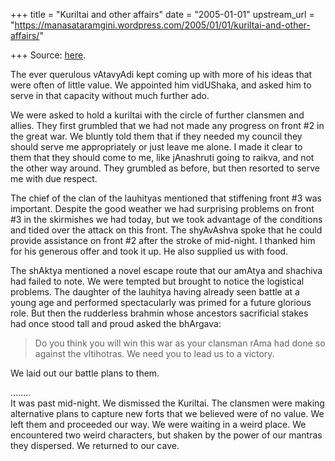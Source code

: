 +++
title = "Kuriltai and other affairs"
date = "2005-01-01"
upstream_url = "https://manasataramgini.wordpress.com/2005/01/01/kuriltai-and-other-affairs/"

+++
Source: [here](https://manasataramgini.wordpress.com/2005/01/01/kuriltai-and-other-affairs/).

The ever querulous vAtavyAdi kept coming up with more of his ideas that were often of little value. We appointed him vidUShaka, and asked him to serve in that capacity without much further ado.

We were asked to hold a kuriltai with the circle of further clansmen and allies. They first grumbled that we had not made any progress on front #2 in the great war. We bluntly told them that if they needed my council they should serve me appropriately or just leave me alone. I made it clear to them that they should come to me, like jAnashruti going to raikva, and not the other way around. They grumbled as before, but then resorted to serve me with due respect. 

The chief of the clan of the lauhityas mentioned that stiffening front #3 was important. Despite the good weather we had surprising problems on front #3 in the skirmishes we had today, but we took advantage of the conditions and tided over the attack on this front. The shyAvAshva spoke that he could provide assistance on front #2 after the stroke of mid-night. I thanked him for his generous offer and took it up. He also supplied us with food. 

The shAktya mentioned a novel escape route that our amAtya and shachiva had failed to note. We were tempted but brought to notice the logistical problems. The daughter of the lauhitya having already seen battle at a young age and performed spectacularly was primed for a future glorious role. But then the rudderless brahmin whose ancestors sacrificial stakes had once stood tall and proud asked the bhArgava: 

> Do you think you will win this war as your clansman rAma had done so against the vItihotras. We need you to lead us to a victory. 
> 

We laid out our battle plans to them.

……..  
It was past mid-night. We dismissed the Kuriltai. The clansmen were making alternative plans to capture new forts that we believed were of no value. We left them and proceeded our way. We were waiting in a weird place. We encountered two weird characters, but shaken by the power of our mantras they dispersed. We returned to our cave.

